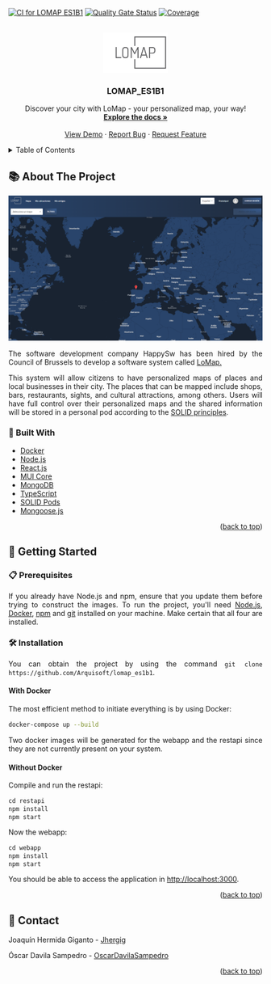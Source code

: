 <a name="readme-top"></a>

<!-- PROJECT SHIELDS -->
[![CI for LOMAP ES1B1](https://github.com/Arquisoft/lomap_es1b1/actions/workflows/lomap_es1b1.yml/badge.svg)](https://github.com/Arquisoft/lomap_es1b1/actions/workflows/lomap_es1b1.yml)
[![Quality Gate Status](https://sonarcloud.io/api/project_badges/measure?project=Arquisoft_lomap_es1b1&metric=alert_status)](https://sonarcloud.io/summary/new_code?id=Arquisoft_lomap_es1b1)
[![Coverage](https://sonarcloud.io/api/project_badges/measure?project=Arquisoft_lomap_es1b1&metric=coverage)](https://sonarcloud.io/summary/new_code?id=Arquisoft_lomap_es1b1)


<!-- PROJECT LOGO -->
<br />
<div align="center">
  <a href="https://github.com/Arquisoft/lomap_es1b1">
    <img src="https://github.com/Arquisoft/lomap_es1b/blob/develop/docs/images/logo-no-background.png" alt="Logo" height="80">
  </a>

<h3 align="center">LOMAP_ES1B1</h3>

  <p align="center">
    Discover your city with LoMap - your personalized map, your way!
    <br />
    <a href="https://arquisoft.github.io/lomap_es1b1/"><strong>Explore the docs »</strong></a>
    <br />
    <br />
    <a href="https://github.com/github_username/repo_name">View Demo</a>
    ·
    <a href="https://github.com/Arquisoft/lomap_es1b1/issues">Report Bug</a>
    ·
    <a href="https://github.com/Arquisoft/lomap_es1b1/issues">Request Feature</a>
  </p>
</div>

<!-- TABLE OF CONTENTS -->
<details>
  <summary>Table of Contents</summary>
  <ol>
    <li>
      <a href="#-about-the-project">About The Project</a>
      <ul>
        <li><a href="#-built-with">Built With</a></li>
      </ul>
    </li>
    <li>
      <a href="#-getting-started">Getting Started</a>
      <ul>
        <li><a href="#-prerequisites">Prerequisites</a></li>
        <li><a href="#-installation">Installation</a></li>
      </ul>
    </li>
    <li><a href="#-contact">Contact</a></li>
  </ol>
</details>

<!-- ABOUT THE PROJECT -->
## 📚 About The Project

<a href="https://172.174.92.197">![LOMAP_screenshot](https://github.com/Arquisoft/lomap_es1b1/blob/develop/docs/images/screenshot.png)</a>
<p align="justify">The software development company HappySw has been hired by the Council of Brussels to develop a software system called <a href="https://arquisoft.github.io/course2223/labAssignmentDescription.html">LoMap.</a></p>
<p align="justify">This system will allow citizens to have personalized maps of places and local businesses in their city. The places that can be mapped include shops, bars, restaurants, sights, and cultural attractions, among others. Users will have full control over their personalized maps and the shared information will be stored in a personal pod according to the <a href="https://solidproject.org/">SOLID principles</a>.</p>

### 🚧 Built With
* [Docker](https://www.docker.com/)
* [Node.js](https://nodejs.org/es/)
* [React.js](https://reactjs.org/)
* [MUI Core](https://mui.com/)
* [MongoDB](https://www.mongodb.com/)
* [TypeScript](https://www.typescriptlang.org/)
* [SOLID Pods](https://solidproject.org/)
* [Mongoose.js](https://mongoosejs.com/)

<p align="right">(<a href="#readme-top">back to top</a>)</p>

<!-- GETTING STARTED -->
## 🦶 Getting Started
### 📋 Prerequisites

<p align="justify">If you already have Node.js and npm, ensure that you update them before trying to construct the images. To run the project, you'll need <a href="https://nodejs.org/en/download">Node.js</a>, <a href="https://www.docker.com/">Docker</a>, <a href="https://docs.npmjs.com/downloading-and-installing-node-js-and-npm">npm</a> and <a href="https://git-scm.com/downloads">git</a> installed on your machine. Make certain that all four are installed.</p>

### 🛠 Installation
<p align="justify">You can obtain the project by using the command <code>git clone https://github.com/Arquisoft/lomap_es1b1</code>.</p>

#### With Docker
<p align="justify">The most efficient method to initiate everything is by using Docker:</p>

```sh
docker-compose up --build
```
<p align="justify">Two docker images will be generated for the webapp and the restapi since they are not currently present on your system.</p>

#### Without Docker
<p align="justify">Compile and run the restapi:</p>

```shell
cd restapi
npm install
npm start
```

<p align="justify">Now the webapp:</p>

```shell
cd webapp
npm install
npm start
```

You should be able to access the application in [http://localhost:3000](http://localhost:3000).

<p align="right">(<a href="#readme-top">back to top</a>)</p>

<!-- CONTACT -->
## 📮 Contact
Joaquín Hermida Giganto - [Jhergig](https://github.com/Jhergig)

Óscar Davila Sampedro - [OscarDavilaSampedro](https://github.com/OscarDavilaSampedro)

<p align="right">(<a href="#readme-top">back to top</a>)</p>
